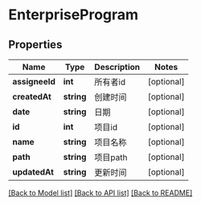 # EnterpriseProgram

## Properties

Name | Type | Description | Notes
------------ | ------------- | ------------- | -------------
**assigneeId** | **int** | 所有者id | [optional] 
**createdAt** | **string** | 创建时间 | [optional] 
**date** | **string** | 日期 | [optional] 
**id** | **int** | 项目id | [optional] 
**name** | **string** | 项目名称 | [optional] 
**path** | **string** | 项目path | [optional] 
**updatedAt** | **string** | 更新时间 | [optional] 

[[Back to Model list]](../../README.md#documentation-for-models) [[Back to API list]](../../README.md#documentation-for-api-endpoints) [[Back to README]](../../README.md)


